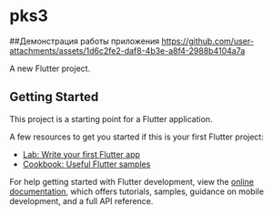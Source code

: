 # pks3

##Демонстрация работы приложения
https://github.com/user-attachments/assets/1d6c2fe2-daf8-4b3e-a8f4-2988b4104a7a


A new Flutter project.

## Getting Started

This project is a starting point for a Flutter application.

A few resources to get you started if this is your first Flutter project:

- [Lab: Write your first Flutter app](https://docs.flutter.dev/get-started/codelab)
- [Cookbook: Useful Flutter samples](https://docs.flutter.dev/cookbook)

For help getting started with Flutter development, view the
[online documentation](https://docs.flutter.dev/), which offers tutorials,
samples, guidance on mobile development, and a full API reference.
